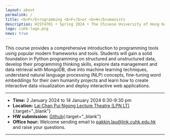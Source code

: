 ```yaml
---
layout: about
permalink: /
title: <b>P</b>rogramming <b>F</b>or <b>H</b>umanists
description: HIST4701 • Spring 2024 • The Chinese University of Hong Kong
logo: cuhk-logo.png
news: true
---
```

This course provides a comprehensive introduction to programming tools using popular modern frameworks and tools. Students will gain a solid foundation in Python programming on structured and unstructured data, develop their programming thinking skills, explore data management and data retrieval with MongoDB, dive into machine learning techniques, understand natural language processing (NLP) concepts, fine-tuning word embeddings for their own humanity projects and learn how to create interactive data visualization and deploy interactive web applications.

---

- **Time:** 2 January 2024 to 14 January 2024 6:30-9:30 pm
- **Location:** [Lai Chan Pui Ngong Lecture Theatre (LPN LT)](https://www.google.com/maps/place/Sir+Run+Run+Shaw+Hall/@22.4202151,114.2046367,17z/data=!4m14!1m7!3m6!1s0x34040884948a019f:0xdc542394ea7ccd23!2sThe+Chinese+University+of+Hong+Kong+Shaw+College+Lecture+Theatre!8m2!3d22.422331!4d114.201597!16s%2Fg%2F12h_d__ty!3m5!1s0x3404089c77bf6f99:0xfdbdc6ee71aea495!8m2!3d22.42013!4d114.2072076!16s%2Fg%2F11bccgrk04?entry=ttu){:target="\_blank"}
- **HW submission:** [Github](https://github.com/pakkinlau/prog-for-humanists/issues){:target="\_blank"}
- **Office hour:** Welcome sending email to pakkin.lau@link.cuhk.edu.hk and raise your questions.

---
